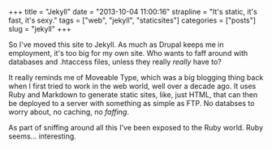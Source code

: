 +++
title = "Jekyll"
date = "2013-10-04 11:00:16"
strapline = "It's static, it's fast, it's sexy."
tags = ["web", "jekyll", "staticsites"]
categories = ["posts"]
slug = "jekyll"
+++

So I've moved this site to Jekyll. As much as Drupal keeps me in employment, it's too big for my own site. Who wants to faff around with databases and .htaccess files, unless they really *really* have to?

It really reminds me of Moveable Type, which was a big blogging thing back when I first tried to work in the web world, well over a decade ago. It uses Ruby and Markdown to generate static sites, like, just HTML, that can then be deployed to a server with something as simple as FTP. No databses to worry about, no caching, no *faffing*.

As part of sniffing around all this I've been exposed to the Ruby world. Ruby seems... interesting. 